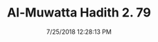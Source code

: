 ---
title        : "Al-Muwatta Hadith 2. 79"
date         : 7/25/2018 12:28:13 PM
draft        : false
type         : "hadith"
layout       : "hadith"
BookCode     : "AMH"
VolumeNumber : "2"
HadithNumber : "79"
categories  :  ["Purity - Wudu of a Person in a State of Major Ritual Impurity (Janaba)"]
---